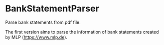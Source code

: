 # BankStatementParser

Parse bank statements from pdf file.

The first version aims to parse the information of bank statements created by MLP (https://www.mlp.de).
